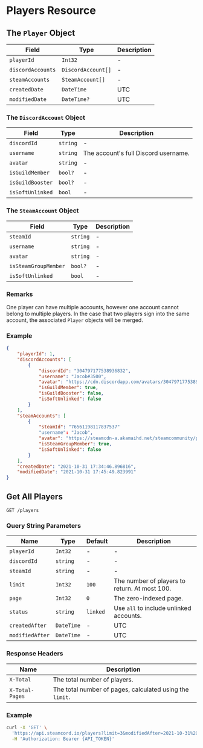 # Players Resource

## The `Player` Object

| Field                      | Type               | Description                         |
| -------------------------- | ------------------ | ----------------------------------- |
| `playerId`                 | `Int32`            | -                                   |
| `discordAccounts`          | `DiscordAccount[]` | -                                   |
| `steamAccounts`            | `SteamAccount[]`   | -                                   |
| `createdDate`              | `DateTime`         | UTC                                 |
| `modifiedDate`             | `DateTime?`        | UTC                                 |

### The `DiscordAccount` Object

| Field            | Type        | Description                          |
| ---------------- | ----------- | ------------------------------------ |
| `discordId`      | `string`    | -                                    |
| `username`       | `string`    | The account's full Discord username. |
| `avatar`         | `string`    | -                                    |
| `isGuildMember`  | `bool?`     | -                                    |
| `isGuildBooster` | `bool?`     | -                                    |
| `isSoftUnlinked` | `bool`      | -                                    |

### The `SteamAccount` Object

| Field                | Type     | Description |
| -------------------- | -------- | ----------- |
| `steamId`            | `string` | -           |
| `username`           | `string` | -           |
| `avatar`             | `string` | -           |
| `isSteamGroupMember` | `bool?`  | -           |
| `isSoftUnlinked`     | `bool`   | -           |

### Remarks

One player can have multiple accounts, however one account cannot belong to multiple
players. In the case that two players sign into the same account, the associated `Player` objects
will be merged.

### Example

```json
{
    "playerId": 1,
    "discordAccounts": [
        {
            "discordId": "304797177538936832",
            "username": "Jacob#3500",
            "avatar": "https://cdn.discordapp.com/avatars/304797177538936832/cb50b3412e61a9eb98049197af95a058.png",
            "isGuildMember": true,
            "isGuildBooster": false,
            "isSoftUnlinked": false
        }
    ],
    "steamAccounts": [
        {
            "steamId": "76561198117837537"
            "username": "Jacob",
            "avatar": "https://steamcdn-a.akamaihd.net/steamcommunity/public/images/avatars/c8/c8b970a83746bef73d3042968e8ee43bcc0c8efc_full.jpg",
            "isSteamGroupMember": true,
            "isSoftUnlinked": false
        }
    ],
    "createdDate": "2021-10-31 17:34:46.896816",
    "modifiedDate": "2021-10-31 17:45:49.823991"
}
```

## Get All Players

`GET /players`

### Query String Parameters

| Name            | Type       | Default  | Description                                   |
| --------------- | ---------- | -------- | --------------------------------------------- |
| `playerId`      | `Int32`    | -        | -                                             |
| `discordId`     | `string`   | -        | -                                             |
| `steamId`       | `string`   | -        | -                                             |
| `limit`         | `Int32`    | `100`    | The number of players to return. At most 100. |
| `page`          | `Int32`    | `0`      | The zero-indexed page.                        |
| `status`        | `string`   | `linked` | Use `all` to include unlinked accounts.       | 
| `createdAfter`  | `DateTime` | -        | UTC                                           |
| `modifiedAfter` | `DateTime` | -        | UTC                                           |

### Response Headers

| Name            | Description                                              |
| --------------- | -------------------------------------------------------- |
| `X-Total`       | The total number of players.                             |
| `X-Total-Pages` | The total number of pages, calculated using the `limit`. |

### Example

```bash
curl -X 'GET' \
  'https://api.steamcord.io/players?limit=3&modifiedAfter=2021-10-31%2017%3A45%3A49.823991' \
  -H 'Authorization: Bearer {API_TOKEN}'
```
